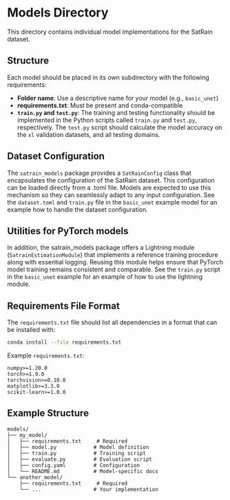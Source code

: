 # Models Directory

This directory contains individual model implementations for the SatRain dataset.

## Structure

Each model should be placed in its own subdirectory with the following requirements:

- **Folder name**: Use a descriptive name for your model (e.g., `basic_unet`)
- **requirements.txt**: Must be present and conda-compatible
- **``train.py`` and ``test.py``**: The training and testing functionality should be implemented in the
  Python scripts called ``train.py`` and ``test.py``, respectively. The ``test.py`` script should calculate the
  model accuracy on the ``xl`` validation datasets, and all testing domains.
  
## Dataset Configuration

The ``satrain_models`` package provides a ``SatRainConfig`` class that encapsulates the configuration of the SatRain dataset. This configuration can be loaded directly from a .toml file. Models are expected to use this mechanism so they can seamlessly adapt to any input configuration. See the ``dataset.toml`` and ``train.py`` file in the ``basic_unet`` example model for an example how to handle the dataset configuration.


## Utilities for PyTorch models

In addition, the satrain_models package offers a Lightning module
(``SatrainEstimationModule``) that implements a reference training procedure
along with essential logging. Reusing this module helps ensure that PyTorch
model training remains consistent and comparable. See the ``train.py`` script in
the ``basic_unet`` example for an example of how to use the lightning module.

  

## Requirements File Format

The `requirements.txt` file should list all dependencies in a format that can be installed with:

```bash
conda install --file requirements.txt
```

Example `requirements.txt`:
```
numpy>=1.20.0
torch>=1.9.0
torchvision>=0.10.0
matplotlib>=3.3.0
scikit-learn>=1.0.0
```


## Example Structure

```
models/
├── my_model/
│   ├── requirements.txt     # Required
│   ├── model.py            # Model definition
│   ├── train.py            # Training script
│   ├── evaluate.py         # Evaluation script
│   ├── config.yaml         # Configuration
│   └── README.md           # Model-specific docs
└── another_model/
    ├── requirements.txt     # Required
    └── ...                 # Your implementation
```
